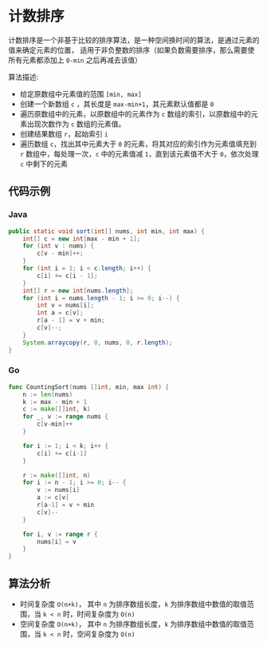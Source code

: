 # 计数排序

计数排序是一个非基于比较的排序算法，是一种空间换时间的算法，是通过元素的值来确定元素的位置， 适用于非负整数的排序（如果负数需要排序，那么需要使所有元素都添加上 `0-min` 之后再减去该值）

算法描述:
- 给定原数组中元素值的范围 `[min, max]`
- 创建一个新数组 `c` ，其长度是 `max-min+1`，其元素默认值都是 `0`
- 遍历原数组中的元素，以原数组中的元素作为 `c` 数组的索引，以原数组中的元素出现次数作为 `c` 数组的元素值。
- 创建结果数组 `r`，起始索引 `i`
- 遍历数组 `c`，找出其中元素大于 `0` 的元素，将其对应的索引作为元素值填充到 `r` 数组中，每处理一次，`c` 中的元素值减 `1`，直到该元素值不大于 `0`，依次处理 `c` 中剩下的元素

## 代码示例

<!-- tabs:start -->

### **Java**

```java
public static void sort(int[] nums, int min, int max) {
    int[] c = new int[max - min + 1];
    for (int v : nums) {
        c[v - min]++;
    }
    for (int i = 1; i < c.length; i++) {
        c[i] += c[i - 1];
    }
    int[] r = new int[nums.length];
    for (int i = nums.length - 1; i >= 0; i--) {
        int v = nums[i];
        int a = c[v];
        r[a - 1] = v + min;
        c[v]--;
    }
    System.arraycopy(r, 0, nums, 0, r.length);
}
```

### **Go**

```go
func CountingSort(nums []int, min, max int) {
	n := len(nums)
	k := max - min + 1
	c := make([]int, k)
	for _, v := range nums {
		c[v-min]++
	}

	for i := 1; i < k; i++ {
		c[i] += c[i-1]
	}

	r := make([]int, n)
	for i := n - 1; i >= 0; i-- {
		v := nums[i]
		a := c[v]
		r[a-1] = v + min
		c[v]--
	}

	for i, v := range r {
		nums[i] = v
	}
}
```

<!-- tabs:end -->

## 算法分析

- 时间复杂度 `O(n+k)`， 其中 `n` 为排序数组长度，`k` 为排序数组中数值的取值范围，当 `k < n` 时，时间复杂度为 `O(n)`
- 空间复杂度 `O(n+k)`， 其中 `n` 为排序数组长度，`k` 为排序数组中数值的取值范围，当 `k < n` 时，空间复杂度为 `O(n)`

